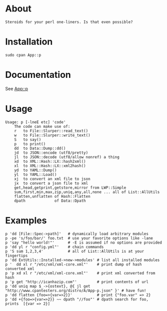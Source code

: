 # About

    Steroids for your perl one-liners. Is that even possible?

# Installation

    sudo cpan App::p

# Documentation

See [App::p](https://metacpan.org/module/App::p)

# Usage

    Usage: p [-lneE etc] 'code'
        The code can make use of:
        r   to File::Slurper::read_text()
        w   to File::Slurper::write_text()
        S   to say()
        p   to print()
        dd  to Data::Dump::dd()
        jd  to JSON::encode (utf8/pretty)
        jl  to JSON::decode (utf8/allow nonref) a thing
        xd  to XML::Hash::LX::hash2xml()
        xl  to XML::Hash::LX::xml2hash()
        yd  to YAML::Dump()
        yl  to YAML::Load()
        xj  to convert an xml file to json
        jx  to convert a json file to xml
        get,head,getprint,getstore,mirror from LWP::Simple
        sum,first,min,max,zip,uniq,any,all,none ... all of List::AllUtils
        flatten,unflatten of Hash::Flatten
        dpath             of Data::Dpath

# Examples

    p 'dd [File::Spec->path]'   # dynamically load arbitrary modules
    p -pe 's/foo/bar/' foo.txt  # use your favorite options like -lane
    p 'say "hello world!"'      # -E is assumed if no options are provided
    p 'dd yl r "config.yml"'    # chain commands
    p 'S sum 1,2,3,4'           # all of List::AllUtils is at your fingertips
    p 'dd ExtUtils::Installed->new->modules' # list all installed modules
    p '  dd xl r "/etc/xml/xml-core.xml"'    # print dump of hash converted xml
    p 'p xd xl r "/etc/xml/xml-core.xml"'    # print xml converted from hash
    p 'p get "http://icanhazip.com"'         # print contents of url
    p 'dd uniq map $_->{ostext}, @{ jl get "http://www.cpantesters.org/distro/A/App-p.json" }' # have fun!
    p 'dd flatten {foo=>{var=>2}}'           # print {"foo.var" => 2}
    p 'dd +{foo=>{var=>2}} ~~ dpath "//foo"' # dpath search for foo, prints  [{var => 2}]
